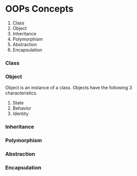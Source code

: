 # OOPs Concepts

1. Class
2. Object
3. Inheritance
4. Polymorphism
5. Abstraction
6. Encapsulation

### Class

### Object
Object is an instance of a class. Objects have the following 3 characteristics.
1. State 
2. Behavior
3. Identity

### Inheritance

### Polymorphism

### Abstraction

### Encapsulation
